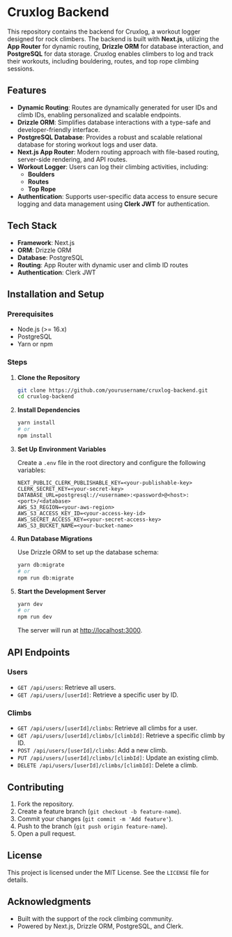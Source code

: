 # Cruxlog Backend

This repository contains the backend for Cruxlog, a workout logger designed for rock climbers. The backend is built with **Next.js**, utilizing the **App Router** for dynamic routing, **Drizzle ORM** for database interaction, and **PostgreSQL** for data storage. Cruxlog enables climbers to log and track their workouts, including bouldering, routes, and top rope climbing sessions.

## Features

- **Dynamic Routing**: Routes are dynamically generated for user IDs and climb IDs, enabling personalized and scalable endpoints.
- **Drizzle ORM**: Simplifies database interactions with a type-safe and developer-friendly interface.
- **PostgreSQL Database**: Provides a robust and scalable relational database for storing workout logs and user data.
- **Next.js App Router**: Modern routing approach with file-based routing, server-side rendering, and API routes.
- **Workout Logger**: Users can log their climbing activities, including:
  - **Boulders**
  - **Routes**
  - **Top Rope**
- **Authentication**: Supports user-specific data access to ensure secure logging and data management using **Clerk JWT** for authentication.

## Tech Stack

- **Framework**: Next.js
- **ORM**: Drizzle ORM
- **Database**: PostgreSQL
- **Routing**: App Router with dynamic user and climb ID routes
- **Authentication**: Clerk JWT

## Installation and Setup

### Prerequisites

- Node.js (>= 16.x)
- PostgreSQL
- Yarn or npm

### Steps

1. **Clone the Repository**

   ```bash
   git clone https://github.com/yourusername/cruxlog-backend.git
   cd cruxlog-backend
   ```

2. **Install Dependencies**

   ```bash
   yarn install
   # or
   npm install
   ```

3. **Set Up Environment Variables**

   Create a `.env` file in the root directory and configure the following variables:

   ```env
   NEXT_PUBLIC_CLERK_PUBLISHABLE_KEY=<your-publishable-key>
   CLERK_SECRET_KEY=<your-secret-key>
   DATABASE_URL=postgresql://<username>:<password>@<host>:<port>/<database>
   AWS_S3_REGION=<your-aws-region>
   AWS_S3_ACCESS_KEY_ID=<your-access-key-id>
   AWS_SECRET_ACCESS_KEY=<your-secret-access-key>
   AWS_S3_BUCKET_NAME=<your-bucket-name>
   ```

4. **Run Database Migrations**

   Use Drizzle ORM to set up the database schema:

   ```bash
   yarn db:migrate
   # or
   npm run db:migrate
   ```

5. **Start the Development Server**

   ```bash
   yarn dev
   # or
   npm run dev
   ```

   The server will run at [http://localhost:3000](http://localhost:3000).

## API Endpoints

### Users

- `GET /api/users`: Retrieve all users.
- `GET /api/users/[userId]`: Retrieve a specific user by ID.

### Climbs

- `GET /api/users/[userId]/climbs`: Retrieve all climbs for a user.
- `GET /api/users/[userId]/climbs/[climbId]`: Retrieve a specific climb by ID.
- `POST /api/users/[userId]/climbs`: Add a new climb.
- `PUT /api/users/[userId]/climbs/[climbId]`: Update an existing climb.
- `DELETE /api/users/[userId]/climbs/[climbId]`: Delete a climb.

## Contributing

1. Fork the repository.
2. Create a feature branch (`git checkout -b feature-name`).
3. Commit your changes (`git commit -m 'Add feature'`).
4. Push to the branch (`git push origin feature-name`).
5. Open a pull request.

## License

This project is licensed under the MIT License. See the `LICENSE` file for details.

## Acknowledgments

- Built with the support of the rock climbing community.
- Powered by Next.js, Drizzle ORM, PostgreSQL, and Clerk.

